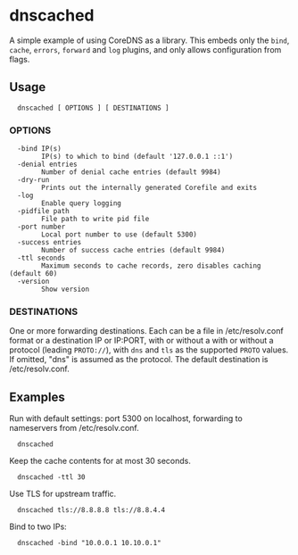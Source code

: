# dnscached

A simple example of using CoreDNS as a library. This embeds only the `bind`,
`cache`, `errors`, `forward` and `log` plugins, and only allows configuration
from flags.

## Usage

```
  dnscached [ OPTIONS ] [ DESTINATIONS ]
```

### OPTIONS

```
  -bind IP(s)
    	IP(s) to which to bind (default '127.0.0.1 ::1')
  -denial entries
    	Number of denial cache entries (default 9984)
  -dry-run
    	Prints out the internally generated Corefile and exits
  -log
    	Enable query logging
  -pidfile path
    	File path to write pid file
  -port number
    	Local port number to use (default 5300)
  -success entries
    	Number of success cache entries (default 9984)
  -ttl seconds
    	Maximum seconds to cache records, zero disables caching (default 60)
  -version
    	Show version
```

### DESTINATIONS

One or more forwarding destinations. Each can be a file in /etc/resolv.conf
format or a destination IP or IP:PORT, with or without a with or without a
protocol (leading `PROTO://`), with `dns` and `tls` as the supported `PROTO`
values. If omitted, "dns" is assumed as the protocol. The default destination is
/etc/resolv.conf.

## Examples

Run with default settings: port 5300 on localhost, forwarding to nameservers from /etc/resolv.conf.
```
  dnscached
```

Keep the cache contents for at most 30 seconds.

```
  dnscached -ttl 30
```

Use TLS for upstream traffic.

```
  dnscached tls://8.8.8.8 tls://8.8.4.4
```

Bind to two IPs:

```
  dnscached -bind "10.0.0.1 10.10.0.1"
```
